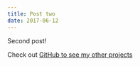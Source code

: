 ```yaml
---
title: Post two
date: 2017-06-12
---
```


Second post!

Check out [GitHub to see my other projects](https://github.com/tscanlin)
